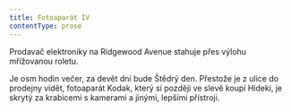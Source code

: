 ```yaml
---
title: Fotoaparát IV
contentType: prose
---
```


<section>

Prodavač elektroniky na Ridgewood Avenue stahuje přes výlohu mřížovanou roletu.

Je osm hodin večer, za devět dní bude Štědrý den. Přestože je z ulice do prodejny vidět, fotoaparát Kodak, který si později ve slevě koupí Hideki, je skrytý za krabicemi s kamerami a jinými, lepšími přístroji.

</section>
